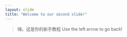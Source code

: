 ```yaml
---
layout: slide
title: "Welcome to our second slide!"
---
```

> 嗨，这是你的新手教程
Use the left arrow to go back!